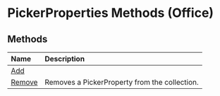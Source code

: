 
# PickerProperties Methods (Office)

## Methods



|**Name**|**Description**|
|:-----|:-----|
|[Add](a52c9607-1b0a-c37e-a3af-dc0550c64deb.md)||
|[Remove](b224723d-7761-1ac6-f94c-58ead912c555.md)|Removes a PickerProperty from the collection.|
